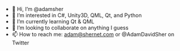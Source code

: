 - 👋 Hi, I’m @adamsher
- 👀 I’m interested in C#, Unity3D, QML, Qt, and Python
- 🌱 I’m currently learning Qt & QML
- 💞️ I’m looking to collaborate on anything I guess
- 📫 How to reach me: adam@shernet.com or @AdamDavidSher on Twitter

<!---
adamsher/adamsher is a ✨ special ✨ repository because its `README.md` (this file) appears on your GitHub profile.
You can click the Preview link to take a look at your changes.
--->
